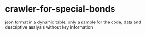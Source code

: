 # crawler-for-special-bonds
json format in a dynamic table. only a sample for the code, data and descriptive analysis without key information
